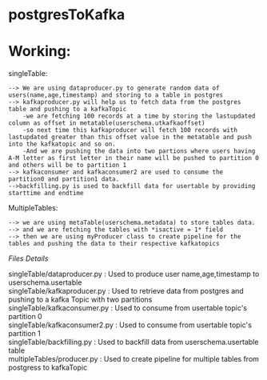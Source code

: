 # postgresToKafka


# Working:  
singleTable:


    --> We are using dataproducer.py to generate random data of users(name,age,timestamp) and storing to a table in postgres  
    --> kafkaproducer.py will help us to fetch data from the postgres table and pushing to a kafkaTopic  
        -we are fetching 100 records at a time by storing the lastupdated column as offset in metatable(userschema.utkafkaoffset)  
        -so next time this kafkaproducer will fetch 100 records with lastupdated greater than this offset value in the metatable and push into the kafkatopic and so on.  
        -And we are pushing the data into two partions where users having A-M letter as first letter in their name will be pushed to partition 0 and others will be to partition 1  
    --> kafkaconsumer and kafkaconsumer2 are used to consume the partition0 and partition1 data.  
    -->backfilling.py is used to backfill data for usertable by providing starttime and endtime  


MultipleTables:


    --> we are using metaTable(userschema.metadata) to store tables data.  
    --> and we are fetching the tables with *isactive = 1* field  
    --> then we are using myProducer class to create pipeline for the tables and pushing the data to their respective kafkatopics  


*Files Details*



singleTable/dataproducer.py   : Used to produce user name,age,timestamp to userschema.usertable  
singleTable/kafkaproducer.py  : Used to retrieve data from postgres and pushing to a kafka Topic with two partitions  
singleTable/kafkaconsumer.py  : Used to consume from usertable topic's partition 0  
singleTable/kafkaconsumer2.py : Used to consume from usertable topic's partition 1  
singleTable/backfilling.py    : Used to backfill data from userschema.usertable table   
multipleTables/producer.py    : Used to create pipeline for multiple tables from postgress to kafkaTopic
